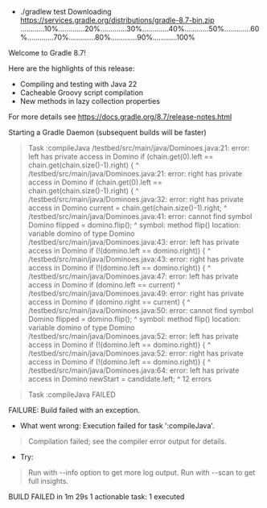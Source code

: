 + ./gradlew test
Downloading https://services.gradle.org/distributions/gradle-8.7-bin.zip
............10%.............20%.............30%.............40%............50%.............60%.............70%.............80%.............90%............100%

Welcome to Gradle 8.7!

Here are the highlights of this release:
 - Compiling and testing with Java 22
 - Cacheable Groovy script compilation
 - New methods in lazy collection properties

For more details see https://docs.gradle.org/8.7/release-notes.html

Starting a Gradle Daemon (subsequent builds will be faster)

> Task :compileJava
/testbed/src/main/java/Dominoes.java:21: error: left has private access in Domino
            if (chain.get(0).left == chain.get(chain.size()-1).right) {
                            ^
/testbed/src/main/java/Dominoes.java:21: error: right has private access in Domino
            if (chain.get(0).left == chain.get(chain.size()-1).right) {
                                                              ^
/testbed/src/main/java/Dominoes.java:32: error: right has private access in Domino
            current = chain.get(chain.size()-1).right;
                                               ^
/testbed/src/main/java/Dominoes.java:41: error: cannot find symbol
                Domino flipped = domino.flip();
                                       ^
  symbol:   method flip()
  location: variable domino of type Domino
/testbed/src/main/java/Dominoes.java:43: error: left has private access in Domino
                if (!(domino.left == domino.right)) {
                            ^
/testbed/src/main/java/Dominoes.java:43: error: right has private access in Domino
                if (!(domino.left == domino.right)) {
                                           ^
/testbed/src/main/java/Dominoes.java:47: error: left has private access in Domino
                if (domino.left == current)
                          ^
/testbed/src/main/java/Dominoes.java:49: error: right has private access in Domino
                if (domino.right == current) {
                          ^
/testbed/src/main/java/Dominoes.java:50: error: cannot find symbol
                    Domino flipped = domino.flip();
                                           ^
  symbol:   method flip()
  location: variable domino of type Domino
/testbed/src/main/java/Dominoes.java:52: error: left has private access in Domino
                    if (!(domino.left == domino.right)) {
                                ^
/testbed/src/main/java/Dominoes.java:52: error: right has private access in Domino
                    if (!(domino.left == domino.right)) {
                                               ^
/testbed/src/main/java/Dominoes.java:64: error: left has private access in Domino
                    newStart = candidate.left;
                                        ^
12 errors

> Task :compileJava FAILED

FAILURE: Build failed with an exception.

* What went wrong:
Execution failed for task ':compileJava'.
> Compilation failed; see the compiler error output for details.

* Try:
> Run with --info option to get more log output.
> Run with --scan to get full insights.

BUILD FAILED in 1m 29s
1 actionable task: 1 executed
